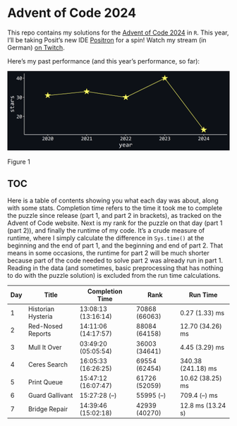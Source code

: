 # Advent of Code 2024


This repo contains my solutions for the [Advent of Code
2024](https://adventofcode.com/2024) in `R`. This year, I’ll be taking
Posit’s new IDE [Positron](https://positron.posit.co/) for a spin! Watch
my stream (in German) [on Twitch](https://www.twitch.tv/einglasrotwein).

Here’s my past performance (and this year’s performance, so far):

<div id="fig-performance">

<img src="README_files/figure-commonmark/fig-performance-1.png"
id="fig-performance" />

Figure 1

</div>

## TOC

Here is a table of contents showing you what each day was about, along
with some stats. Completion time refers to the time it took me to
complete the puzzle since release (part 1, and part 2 in brackets), as
tracked on the Advent of Code website. Next is my rank for the puzzle on
that day (part 1 (part 2)), and finally the runtime of my code. It’s a
crude measure of runtime, where I simply calculate the difference in
`Sys.time()` at the beginning and the end of part 1, and the beginning
and end of part 2. That means in some occasions, the runtime for part 2
will be much shorter because part of the code needed to solve part 2 was
already run in part 1. Reading in the data (and sometimes, basic
preprocessing that has nothing to do with the puzzle solution) is
excluded from the run time calculations.

| Day | Title              | Completion Time     | Rank          | Run Time           |
|-----|--------------------|---------------------|---------------|--------------------|
| 1   | Historian Hysteria | 13:08:13 (13:16:14) | 70868 (66063) | 0.27 (1.33) ms     |
| 2   | Red-Nosed Reports  | 14:11:06 (14:17:57) | 88084 (64158) | 12.70 (34.26) ms   |
| 3   | Mull It Over       | 03:49:20 (05:05:54) | 36003 (34641) | 4.45 (3.29) ms     |
| 4   | Ceres Search       | 16:05:33 (16:26:25) | 69554 (62454) | 340.38 (241.18) ms |
| 5   | Print Queue        | 15:47:12 (16:07:47) | 61726 (52059) | 10.62 (38.25) ms   |
| 6   | Guard Gallivant    | 15:27:28 (–)        | 55995 (–)     | 709.4 (–) ms       |
| 7   | Bridge Repair      | 14:39:46 (15:02:18) | 42939 (40270) | 12.8 ms (13.24 s)  |
